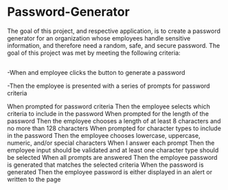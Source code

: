 # Password-Generator
The goal of this project, and respective application, is to create a password generator for an organization whose employees handle sensitive information, and therefore need a random, safe, and secure password.  The goal of this project was met by meeting the following criteria:

##
-When and employee clicks the button to generate a password

-Then the employee is presented with a series of prompts for password criteria

When prompted for password criteria
Then the employee selects which criteria to include in the password
When prompted for the length of the password
Then the employee chooses a length of at least 8 characters and no more than 128 characters
When prompted for character types to include in the password
Then the employee chooses lowercase, uppercase, numeric, and/or special characters
When I answer each prompt
Then the employee input should be validated and at least one character type should be selected
When all prompts are answered
Then the employee password is generated that matches the selected criteria
When the password is generated
Then the employee password is either displayed in an alert or written to the page



